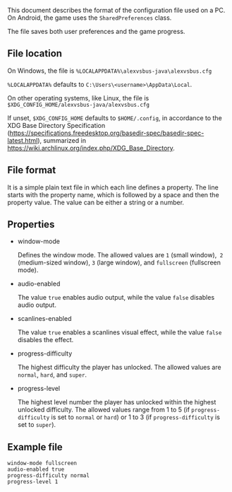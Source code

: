 This document describes the format of the configuration file used on a PC. On
Android, the game uses the ``SharedPreferences`` class.

The file saves both user preferences and the game progress.


## File location

On Windows, the file is
``%LOCALAPPDATA%\alexvsbus-java\alexvsbus.cfg``

``%LOCALAPPDATA%`` defaults to ``C:\Users\<username>\AppData\Local``.

On other operating systems, like Linux, the file is
``$XDG_CONFIG_HOME/alexvsbus-java/alexvsbus.cfg``

If unset, ``$XDG_CONFIG_HOME`` defaults to ``$HOME/.config``, in accordance to
the XDG Base Directory Specification
(https://specifications.freedesktop.org/basedir-spec/basedir-spec-latest.html),
summarized in https://wiki.archlinux.org/index.php/XDG_Base_Directory.


## File format

It is a simple plain text file in which each line defines a property. The line
starts with the property name, which is followed by a space and then the
property value. The value can be either a string or a number.


## Properties

* window-mode

  Defines the window mode. The allowed values are ``1`` (small window),`` 2``
  (medium-sized window), ``3`` (large window), and ``fullscreen`` (fullscreen
  mode).

* audio-enabled

  The value ``true`` enables audio output, while the value ``false`` disables
  audio output.

* scanlines-enabled

  The value ``true`` enables a scanlines visual effect, while the value
  ``false`` disables the effect.

* progress-difficulty

  The highest difficulty the player has unlocked. The allowed values are
  ``normal``, ``hard``, and ``super``.

* progress-level

  The highest level number the player has unlocked within the highest unlocked
  difficulty. The allowed values range from 1 to 5 (if ``progress-difficulty``
  is set to ``normal`` or ``hard``) or 1 to 3 (if ``progress-difficulty`` is
  set to ``super``).

## Example file

```
window-mode fullscreen
audio-enabled true
progress-difficulty normal
progress-level 1
```

